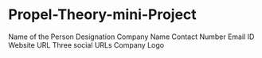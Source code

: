 # Propel-Theory-mini-Project


Name of the Person
Designation
Company Name
Contact Number
Email ID
Website URL
Three social URLs
Company Logo